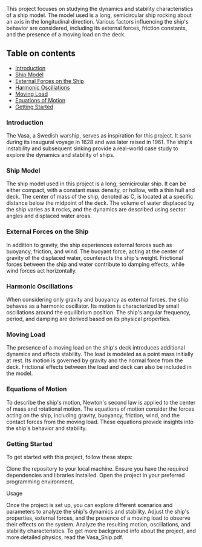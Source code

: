 This project focuses on studying the dynamics and stability characteristics of a ship model. The model used is a long, semicircular ship rocking about an axis in the longitudinal direction. Various factors influencing the ship's behavior are considered, including its external forces, friction constants, and the presence of a moving load on the deck.

## Table on contents 

- [Introduction](#introduction)
- [Ship Model](#ship-model)
- [External Forces on the Ship](#external-forces-on-the-ship)
- [Harmonic Oscillations](#harmonic-oscillations)
- [Moving Load](#moving-load)
- [Equations of Motion](#equations-of-motion)
- [Getting Started](#getting-started)

<!----><a name="introduction"></a>
### Introduction
The Vasa, a Swedish warship, serves as inspiration for this project. It sank during its inaugural voyage in 1628 and was later raised in 1961. The ship's instability and subsequent sinking provide a real-world case study to explore the dynamics and stability of ships.

<!----><a name="ship-model"></a>
### Ship Model
The ship model used in this project is a long, semicircular ship. It can be either compact, with a constant mass density, or hollow, with a thin hull and deck. The center of mass of the ship, denoted as C, is located at a specific distance below the midpoint of the deck. The volume of water displaced by the ship varies as it rocks, and the dynamics are described using sector angles and displaced water areas.

<!----><a name="external-forces-on-the-ship"></a>
### External Forces on the Ship
In addition to gravity, the ship experiences external forces such as buoyancy, friction, and wind. The buoyant force, acting at the center of gravity of the displaced water, counteracts the ship's weight. Frictional forces between the ship and water contribute to damping effects, while wind forces act horizontally.

<!----><a name="harmonic-oscillations"></a>
### Harmonic Oscillations 
When considering only gravity and buoyancy as external forces, the ship behaves as a harmonic oscillator. Its motion is characterized by small oscillations around the equilibrium position. The ship's angular frequency, period, and damping are derived based on its physical properties.

<!----><a name="moving-load"></a>
### Moving Load 
The presence of a moving load on the ship's deck introduces additional dynamics and affects stability. The load is modeled as a point mass initially at rest. Its motion is governed by gravity and the normal force from the deck. Frictional effects between the load and deck can also be included in the model.

<!----><a name="equations-of-motion"></a>
### Equations of Motion
To describe the ship's motion, Newton's second law is applied to the center of mass and rotational motion. The equations of motion consider the forces acting on the ship, including gravity, buoyancy, friction, wind, and the contact forces from the moving load. These equations provide insights into the ship's behavior and stability.

<!----><a name="getting-started"></a>
### Getting Started
To get started with this project, follow these steps:

Clone the repository to your local machine.
Ensure you have the required dependencies and libraries installed.
Open the project in your preferred programming environment.

Usage

Once the project is set up, you can explore different scenarios and parameters to analyze the ship's dynamics and stability. Adjust the ship's properties, external forces, and the presence of a moving load to observe their effects on the system. Analyze the resulting motion, oscillations, and stability characteristics. To get more background info about the project, and more detailed physics, read the Vasa_Ship.pdf.

